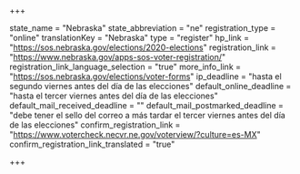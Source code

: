 +++

state_name = "Nebraska"
state_abbreviation = "ne"
registration_type = "online"
translationKey = "Nebraska"
type = "register"
hp_link = "https://sos.nebraska.gov/elections/2020-elections"
registration_link = "https://www.nebraska.gov/apps-sos-voter-registration/"
registration_link_language_selection = "true"
more_info_link = "https://sos.nebraska.gov/elections/voter-forms"
ip_deadline = "hasta el segundo viernes antes del día de las elecciones"
default_online_deadline = "hasta el tercer viernes antes del día de las elecciones"
default_mail_received_deadline = ""
default_mail_postmarked_deadline = "debe tener el sello del correo a más tardar el tercer viernes antes del día de las elecciones"
confirm_registration_link = "https://www.votercheck.necvr.ne.gov/voterview/?culture=es-MX"
confirm_registration_link_translated = "true"

+++